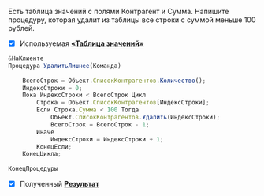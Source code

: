 Есть таблица значений с полями Контрагент и Сумма. Напишите процедуру, которая удалит из таблицы все строки с суммой меньше 100 рублей.

- [x] Используемая [__«Таблица значений»__](https://github.com/EDO123498/my-projects-screens/blob/main/mission21.jpg) 

```js
&НаКлиенте
Процедура УдалитьЛишнее(Команда)
		
	ВсегоСтрок = Объект.СписокКонтрагентов.Количество();
	ИндексСтроки = 0;
	Пока ИндексСтроки < ВсегоСтрок Цикл 
		Строка = Объект.СписокКонтрагентов[ИндексСтроки];	
		Если Строка.Сумма < 100 Тогда 
			Объект.СписокКонтрагентов.Удалить(ИндексСтроки);
			ВсегоСтрок = ВсегоСтрок - 1;
		Иначе
			ИндексСтроки = ИндексСтроки + 1;
		КонецЕсли;
	КонецЦикла;
  
КонецПроцедуры
```
- [x] Полученный [__Результат__](https://github.com/EDO123498/my-projects-screens/blob/main/mission22.jpg)
